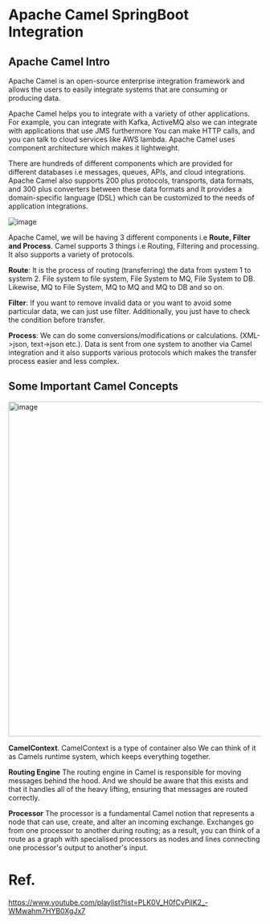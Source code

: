 # Apache Camel SpringBoot Integration

## Apache Camel Intro
Apache Camel is an open-source enterprise integration framework and allows the users to easily integrate systems that are consuming or producing data. 

Apache Camel helps you to integrate with a variety of other applications. For example, you can integrate with Kafka, ActiveMQ also we can integrate with applications that use JMS furthermore You can make HTTP calls, and you can talk to cloud services like AWS lambda. Apache Camel uses component architecture which makes it lightweight.

There are hundreds of different components which are provided for different databases i.e messages, queues, APIs, and cloud integrations. Apache Camel also supports 200 plus protocols, transports, data formats, and 300 plus converters between these data formats and It provides a domain-specific language (DSL) which can be customized to the needs of application integrations.

![image](https://user-images.githubusercontent.com/20472904/232687061-6616becf-069d-4b8c-a3cf-a84f664bddbd.png)

Apache Camel, we will be having 3 different components i.e **Route, Filter and Process**. Camel supports 3 things i.e Routing, Filtering and processing. It also supports a variety of protocols.

**Route**: It is the process of routing (transferring) the data from system 1 to system 2. File system to file system, File System to MQ, File System to DB. Likewise, MQ to File System, MQ to MQ and MQ to DB and so on.

**Filter**: If you want to remove invalid data or you want to avoid some particular data, we can just use filter. Additionally, you just have to check the condition before transfer.

**Process**: We can do some conversions/modifications or calculations. (XML->json, text->json etc.). Data is sent from one system to another via Camel integration and it also supports various protocols which makes the transfer process easier and less complex.


Some Important Camel Concepts
-----------------------------
<img width="666" alt="image" src="https://user-images.githubusercontent.com/20472904/232687794-dede6305-1db1-4fd2-9e39-ba2850898deb.png">

**CamelContext**. 
CamelContext is a type of container also We can think of it as Camels runtime system, which keeps everything together.

**Routing Engine**
The routing engine in Camel is responsible for moving messages behind the hood. And we should be aware that this exists and that it handles all of the heavy lifting, ensuring that messages are routed correctly.

**Processor**
The processor is a fundamental Camel notion that represents a node that can use, create, and alter an incoming exchange. Exchanges go from one processor to another during routing; as a result, you can think of a route as a graph with specialised processors as nodes and lines connecting one processor's output to another's input.



# Ref.
https://www.youtube.com/playlist?list=PLK0V_H0fCvPilK2_-WMwahm7HYB0XgJx7
